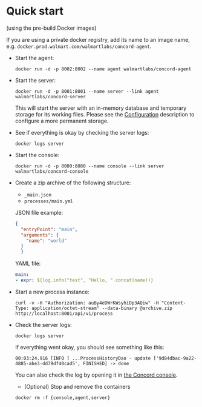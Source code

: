 # Quick start

(using the pre-build Docker images)

If you are using a private docker registry, add its name to an image
name, e.g. `docker.prod.walmart.com/walmartlabs/concord-agent`.

- Start the agent:

  ```
  docker run -d -p 8002:8002 --name agent walmartlabs/concord-agent
  ```
  
- Start the server:

  ```
  docker run -d -p 8001:8001 --name server --link agent walmartlabs/concord-server
  ```

  This will start the server with an in-memory database and temporary
  storage for its working files. Please see the
  [Configuration](./configuration.md) description to configure a more
  permanent storage.

- See if everything is okay by checking the server logs:
  
  ```
  docker logs server
  ```

- Start the console:

  ```
  docker run -d -p 8080:8080 --name console --link server walmartlabs/concord-console
  ```

- Create a zip archive of the following structure:
  - `_main.json`
  - `processes/main.yml`
  
  JSON file example:
  
  ```json
  {
    "entryPoint": "main",
    "arguments": {
      "name": "world"
    }
    }
    ```
    
  YAML file:
  
  ```yaml
  main:
  - expr: ${log.info("test", "Hello, ".concat(name))}
  ```

- Start a new process instance:
  ```
  curl -v -H "Authorization: auBy4eDWrKWsyhiDp3AQiw" -H "Content-Type: application/octet-stream" --data-binary @archive.zip http://localhost:8001/api/v1/process
  ```

- Check the server logs:
  ```
  docker logs server
  ```
  
  If everything went okay, you should see something like this:
  ```
  00:03:24.916 [INFO ] ...ProcessHistoryDao - update ['9d84dbac-9a22-4885-abe3-dd79df40cad5', FINISHED] -> done
  ```

  You can also check the log by opening it in
  [the Concord console](http://localhost:8080/).

  - (Optional) Stop and remove the containers
  ```
  docker rm -f {console,agent,server}
  ```
